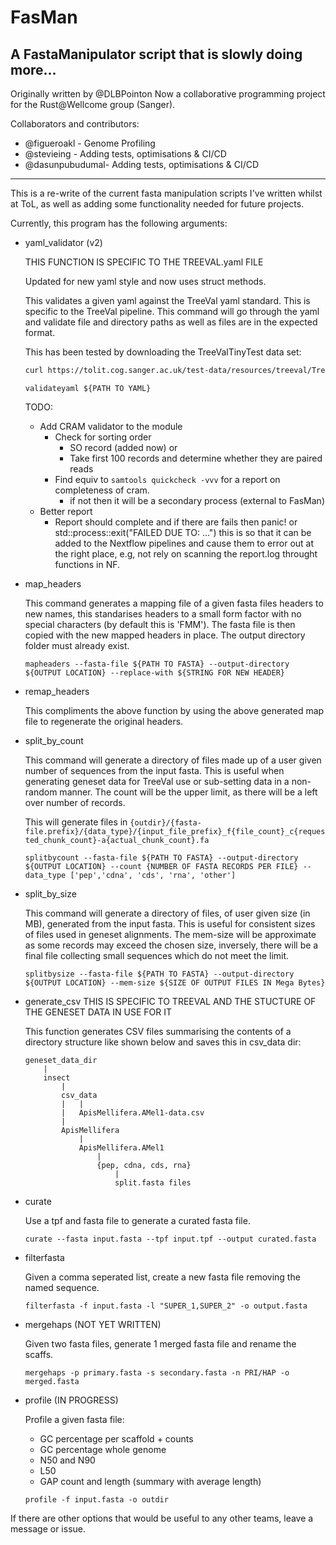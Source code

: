 # FasMan

## A FastaManipulator script that is slowly doing more...

Originally written by @DLBPointon
Now a collaborative programming project for the Rust@Wellcome group (Sanger).

Collaborators and contributors:

-   @figueroakl - Genome Profiling
-   @stevieing - Adding tests, optimisations & CI/CD
-   @dasunpubudumal- Adding tests, optimisations & CI/CD

---

This is a re-write of the current fasta manipulation scripts I've written whilst at ToL, as well as adding some functionality needed for future projects.

Currently, this program has the following arguments:

-   yaml_validator (v2)

    THIS FUNCTION IS SPECIFIC TO THE TREEVAL.yaml FILE

    Updated for new yaml style and now uses struct methods.

    This validates a given yaml against the TreeVal yaml standard. This is specific to the TreeVal pipeline.
    This command will go through the yaml and validate file and directory paths as well as files are in the expected format.

    This has been tested by downloading the TreeValTinyTest data set:

    ```bash
    curl https://tolit.cog.sanger.ac.uk/test-data/resources/treeval/TreeValTinyData.tar.gz | tar xzf -
    ```

    `validateyaml ${PATH TO YAML}`

    TODO:

    -   Add CRAM validator to the module
        -   Check for sorting order
            -   SO record (added now) or
            -   Take first 100 records and determine whether they are paired reads
        -   Find equiv to `samtools quickcheck -vvv` for a report on completeness of cram.
            -   if not then it will be a secondary process (external to FasMan)
    -   Better report
        -   Report should complete and if there are fails then panic! or std::process::exit("FAILED DUE TO: ...") this is so that it can be added to the Nextflow pipelines and cause them to error out at the right place, e.g, not rely on scanning the report.log throught functions in NF.

-   map_headers

    This command generates a mapping file of a given fasta files headers to new names, this standarises headers to a small form factor with no special characters (by default this is 'FMM'). The fasta file is then copied with the new mapped headers in place. The output directory folder must already exist.

    `mapheaders --fasta-file ${PATH TO FASTA} --output-directory ${OUTPUT LOCATION} --replace-with ${STRING FOR NEW HEADER}`

-   remap_headers

    This compliments the above function by using the above generated map file to regenerate the original headers.

-   split_by_count

    This command will generate a directory of files made up of a user given number of sequences from the input fasta. This is useful when generating geneset data for TreeVal use or sub-setting data in a non-random manner.
    The count will be the upper limit, as there will be a left over number of records.

    This will generate files in `{outdir}/{fasta-file.prefix}/{data_type}/{input_file_prefix}_f{file_count}_c{requested_chunk_count}-a{actual_chunk_count}.fa`

    `splitbycount --fasta-file ${PATH TO FASTA} --output-directory ${OUTPUT LOCATION} --count {NUMBER OF FASTA RECORDS PER FILE} --data_type ['pep','cdna', 'cds', 'rna', 'other']`

-   split_by_size

    This command will generate a directory of files, of user given size (in MB), generated from the input fasta. This is useful for consistent sizes of files used in geneset alignments.
    The mem-size will be approximate as some records may exceed the chosen size, inversely, there will be a final file collecting small sequences which do not meet the limit.

    `splitbysize --fasta-file ${PATH TO FASTA} --output-directory ${OUTPUT LOCATION} --mem-size ${SIZE OF OUTPUT FILES IN Mega Bytes}`

-   generate_csv
    THIS IS SPECIFIC TO TREEVAL AND THE STUCTURE OF THE GENESET DATA IN USE FOR IT

    This function generates CSV files summarising the contents of a directory structure like shown below and saves this in csv_data dir:

    ```
    geneset_data_dir
        |
        insect
            |
            csv_data
            |   |
            |   ApisMellifera.AMel1-data.csv
            |
            ApisMellifera
                |
                ApisMellifera.AMel1
                    |
                    {pep, cdna, cds, rna}
                        |
                        split.fasta files
    ```

-   curate

    Use a tpf and fasta file to generate a curated fasta file.

    `curate --fasta input.fasta --tpf input.tpf --output curated.fasta`

-   filterfasta

    Given a comma seperated list, create a new fasta file removing the named sequence.

    `filterfasta -f input.fasta -l "SUPER_1,SUPER_2" -o output.fasta`

-   mergehaps (NOT YET WRITTEN)

    Given two fasta files, generate 1 merged fasta file and rename the scaffs.

    `mergehaps -p primary.fasta -s secondary.fasta -n PRI/HAP -o merged.fasta`

-   profile (IN PROGRESS)

    Profile a given fasta file:

    -   GC percentage per scaffold + counts
    -   GC percentage whole genome
    -   N50 and N90
    -   L50
    -   GAP count and length (summary with average length)

    `profile -f input.fasta -o outdir`

If there are other options that would be useful to any other teams, leave a message or issue.
